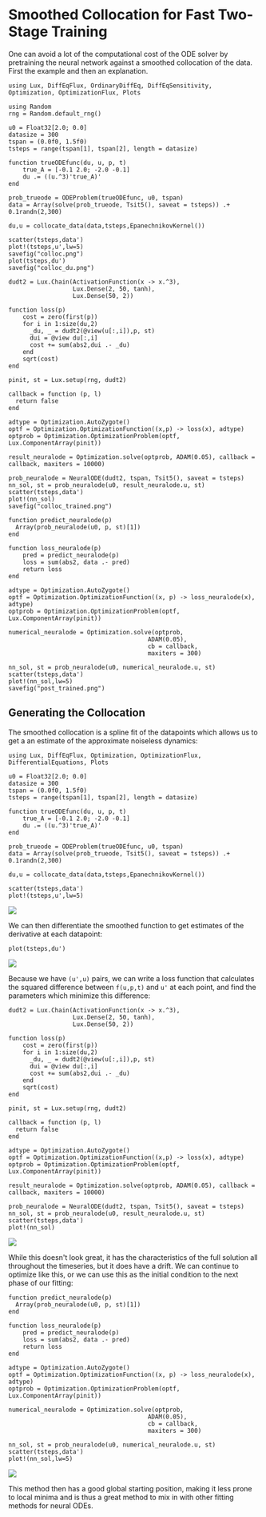 # Smoothed Collocation for Fast Two-Stage Training

One can avoid a lot of the computational cost of the ODE solver by
pretraining the neural network against a smoothed collocation of the
data. First the example and then an explanation.

```@example collocation_cp
using Lux, DiffEqFlux, OrdinaryDiffEq, DiffEqSensitivity, Optimization, OptimizationFlux, Plots

using Random
rng = Random.default_rng()

u0 = Float32[2.0; 0.0]
datasize = 300
tspan = (0.0f0, 1.5f0)
tsteps = range(tspan[1], tspan[2], length = datasize)

function trueODEfunc(du, u, p, t)
    true_A = [-0.1 2.0; -2.0 -0.1]
    du .= ((u.^3)'true_A)'
end

prob_trueode = ODEProblem(trueODEfunc, u0, tspan)
data = Array(solve(prob_trueode, Tsit5(), saveat = tsteps)) .+ 0.1randn(2,300)

du,u = collocate_data(data,tsteps,EpanechnikovKernel())

scatter(tsteps,data')
plot!(tsteps,u',lw=5)
savefig("colloc.png")
plot(tsteps,du')
savefig("colloc_du.png")

dudt2 = Lux.Chain(ActivationFunction(x -> x.^3),
                  Lux.Dense(2, 50, tanh),
                  Lux.Dense(50, 2))

function loss(p)
    cost = zero(first(p))
    for i in 1:size(du,2)
      _du, _ = dudt2(@view(u[:,i]),p, st)
      dui = @view du[:,i]
      cost += sum(abs2,dui .- _du)
    end
    sqrt(cost)
end

pinit, st = Lux.setup(rng, dudt2)

callback = function (p, l)
  return false
end

adtype = Optimization.AutoZygote()
optf = Optimization.OptimizationFunction((x,p) -> loss(x), adtype)
optprob = Optimization.OptimizationProblem(optf, Lux.ComponentArray(pinit))

result_neuralode = Optimization.solve(optprob, ADAM(0.05), callback = callback, maxiters = 10000)

prob_neuralode = NeuralODE(dudt2, tspan, Tsit5(), saveat = tsteps)
nn_sol, st = prob_neuralode(u0, result_neuralode.u, st)
scatter(tsteps,data')
plot!(nn_sol)
savefig("colloc_trained.png")

function predict_neuralode(p)
  Array(prob_neuralode(u0, p, st)[1])
end

function loss_neuralode(p)
    pred = predict_neuralode(p)
    loss = sum(abs2, data .- pred)
    return loss
end

adtype = Optimization.AutoZygote()
optf = Optimization.OptimizationFunction((x, p) -> loss_neuralode(x), adtype)
optprob = Optimization.OptimizationProblem(optf, Lux.ComponentArray(pinit))

numerical_neuralode = Optimization.solve(optprob,
                                       ADAM(0.05),
                                       cb = callback,
                                       maxiters = 300)

nn_sol, st = prob_neuralode(u0, numerical_neuralode.u, st)
scatter(tsteps,data')
plot!(nn_sol,lw=5)
savefig("post_trained.png")
```

## Generating the Collocation

The smoothed collocation is a spline fit of the datapoints which allows
us to get a an estimate of the approximate noiseless dynamics:

```@example collocation
using Lux, DiffEqFlux, Optimization, OptimizationFlux, DifferentialEquations, Plots

u0 = Float32[2.0; 0.0]
datasize = 300
tspan = (0.0f0, 1.5f0)
tsteps = range(tspan[1], tspan[2], length = datasize)

function trueODEfunc(du, u, p, t)
    true_A = [-0.1 2.0; -2.0 -0.1]
    du .= ((u.^3)'true_A)'
end

prob_trueode = ODEProblem(trueODEfunc, u0, tspan)
data = Array(solve(prob_trueode, Tsit5(), saveat = tsteps)) .+ 0.1randn(2,300)

du,u = collocate_data(data,tsteps,EpanechnikovKernel())

scatter(tsteps,data')
plot!(tsteps,u',lw=5)
```

![](https://user-images.githubusercontent.com/1814174/87254751-d8177600-c452-11ea-9095-3af303d9b975.png)

We can then differentiate the smoothed function to get estimates of the
derivative at each datapoint:

```@example collocation
plot(tsteps,du')
```

![](https://user-images.githubusercontent.com/1814174/87254752-d8b00c80-c452-11ea-8011-7fd667b87311.png)

Because we have `(u',u)` pairs, we can write a loss function that
calculates the squared difference between `f(u,p,t)` and `u'` at each
point, and find the parameters which minimize this difference:

```@example collocation
dudt2 = Lux.Chain(ActivationFunction(x -> x.^3),
                  Lux.Dense(2, 50, tanh),
                  Lux.Dense(50, 2))

function loss(p)
    cost = zero(first(p))
    for i in 1:size(du,2)
      _du, _ = dudt2(@view(u[:,i]),p, st)
      dui = @view du[:,i]
      cost += sum(abs2,dui .- _du)
    end
    sqrt(cost)
end

pinit, st = Lux.setup(rng, dudt2)

callback = function (p, l)
  return false
end

adtype = Optimization.AutoZygote()
optf = Optimization.OptimizationFunction((x,p) -> loss(x), adtype)
optprob = Optimization.OptimizationProblem(optf, Lux.ComponentArray(pinit))

result_neuralode = Optimization.solve(optprob, ADAM(0.05), callback = callback, maxiters = 10000)

prob_neuralode = NeuralODE(dudt2, tspan, Tsit5(), saveat = tsteps)
nn_sol, st = prob_neuralode(u0, result_neuralode.u, st)
scatter(tsteps,data')
plot!(nn_sol)
```

![](https://user-images.githubusercontent.com/1814174/87254749-d8177600-c452-11ea-9643-86c6375fa493.png)

While this doesn't look great, it has the characteristics of the
full solution all throughout the timeseries, but it does have a drift.
We can continue to optimize like this, or we can use this as the
initial condition to the next phase of our fitting:

```@example collocation
function predict_neuralode(p)
  Array(prob_neuralode(u0, p, st)[1])
end

function loss_neuralode(p)
    pred = predict_neuralode(p)
    loss = sum(abs2, data .- pred)
    return loss
end

adtype = Optimization.AutoZygote()
optf = Optimization.OptimizationFunction((x, p) -> loss_neuralode(x), adtype)
optprob = Optimization.OptimizationProblem(optf, Lux.ComponentArray(pinit))

numerical_neuralode = Optimization.solve(optprob,
                                       ADAM(0.05),
                                       cb = callback,
                                       maxiters = 300)

nn_sol, st = prob_neuralode(u0, numerical_neuralode.u, st)
scatter(tsteps,data')
plot!(nn_sol,lw=5)
```

![](https://user-images.githubusercontent.com/1814174/87254750-d8177600-c452-11ea-8cfa-3f805beaf0aa.png)

This method then has a good global starting position, making it less
prone to local minima and is thus a great method to mix in with other
fitting methods for neural ODEs.
